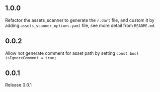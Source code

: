 ## 1.0.0
Refactor the assets_scanner to generate the `r.dart` file, and custom it by adding `assets_scanner_options.yaml` file, see more detail from `README.md`.

## 0.0.2
Allow not generate comment for asset path by setting `const bool isIgnoreComment = true;`

## 0.0.1
Release 0.0.1
